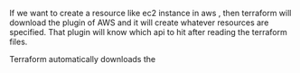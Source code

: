 

If we want to create a resource like ec2 instance in aws , then terraform will download the plugin of AWS and it will create whatever resources are specified. 
That plugin will know which api to hit after reading the terraform files. 

Terraform automatically downloads the 